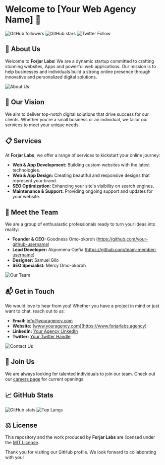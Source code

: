 # Welcome to [Your Web Agency Name] 👋

![GitHub followers](https://img.shields.io/github/followers/your-github-username?label=Follow&style=social)
![GitHub stars](https://img.shields.io/github/stars/your-github-username?affiliations=OWNER%2CCOLLABORATOR&style=social)
![Twitter Follow](https://img.shields.io/twitter/follow/your-twitter-handle?style=social)

## 🚀 About Us

Welcome to **Forjar Labs**! We are a dynamic startup committed to crafting stunning websites, Apps and powerful web applications. Our mission is to help businesses and individuals build a strong online presence through innovative and personalized digital solutions.

![About Us](https://via.placeholder.com/800x400.png?text=Your+Image+Here)

## 🌟 Our Vision

We aim to deliver top-notch digital solutions that drive success for our clients. Whether you're a small business or an individual, we tailor our services to meet your unique needs.

## 📋 Services

At **Forjar Labs**, we offer a range of services to kickstart your online journey:

- **Web & App Development:** Building custom websites with the latest technologies.
- **Web & App Design:** Creating beautiful and responsive designs that represent your brand.
- **SEO Optimization:** Enhancing your site's visibility on search engines.
- **Maintenance & Support:** Providing ongoing support and updates for your website.

## 👥 Meet the Team

We are a group of enthusiastic professionals ready to turn your ideas into reality:

- **Founder & CEO:** Goodness Omo-okoroh (https://github.com/your-github-username)
- **Lead Developer:** Akpomena Ojefia (https://github.com/team-member-username)
- **Designer:** Samuel Gilo
- **SEO Specialist:** Mercy Omo-okoroh

![Our Team](https://via.placeholder.com/800x400.png?text=Your+Image+Here)

## 📬 Get in Touch

We would love to hear from you! Whether you have a project in mind or just want to chat, reach out to us:

- **Email:** [info@youragency.com](mailto:hello@forjarlabs.agency)
- **Website:** [www.youragency.com](https://www.forjarlabs.agency)
- **LinkedIn:** [Your Agency LinkedIn](https://www.linkedin.com/company/your-agency)
- **Twitter:** [Your Twitter Handle](https://twitter.com/your-twitter-handle)

![Contact Us](https://via.placeholder.com/800x400.png?text=Your+Image+Here)

## 🔗 Join Us

We are always looking for talented individuals to join our team. Check out our [careers page](https://www.forjarlabs.agency/careers) for current openings.

## 📈 GitHub Stats

![GitHub stats](https://github-readme-stats.vercel.app/api?username=your-github-username&show_icons=true&theme=radical)
![Top Langs](https://github-readme-stats.vercel.app/api/top-langs/?username=your-github-username&layout=compact&theme=radical)

## ⚖️ License

This repository and the work produced by **Forjar Labs** are licensed under the [MIT License](LICENSE).


Thank you for visiting our GitHub profile. We look forward to collaborating with you!
